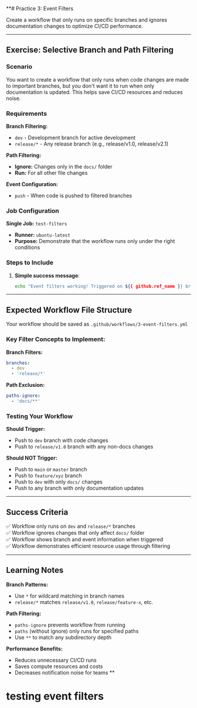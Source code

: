 **# Practice 3: Event Filters

Create a workflow that only runs on specific branches and ignores documentation changes to optimize CI/CD performance.

---

## Exercise: Selective Branch and Path Filtering

### Scenario
You want to create a workflow that only runs when code changes are made to important branches, but you don't want it to run when only documentation is updated. This helps save CI/CD resources and reduces noise.

### Requirements

**Branch Filtering:**
- `dev` - Development branch for active development
- `release/*` - Any release branch (e.g., release/v1.0, release/v2.1)

**Path Filtering:**
- **Ignore:** Changes only in the `docs/` folder
- **Run:** For all other file changes

**Event Configuration:**
- `push` - When code is pushed to filtered branches

### Job Configuration

**Single Job:** `test-filters`
- **Runner:** `ubuntu-latest`
- **Purpose:** Demonstrate that the workflow runs only under the right conditions

### Steps to Include

1. **Simple success message**:
   ```bash
   echo "Event filters working! Triggered on ${{ github.ref_name }} branch"
   ```

---

## Expected Workflow File Structure

Your workflow should be saved as `.github/workflows/3-event-filters.yml`

### Key Filter Concepts to Implement:

**Branch Filters:**
```yaml
branches:
  - dev
  - 'release/*'
```

**Path Exclusion:**
```yaml
paths-ignore:
  - 'docs/**'
```

### Testing Your Workflow

**Should Trigger:**
- Push to `dev` branch with code changes
- Push to `release/v1.0` branch with any non-docs changes  

**Should NOT Trigger:**
- Push to `main` or `master` branch
- Push to `feature/xyz` branch
- Push to `dev` with only `docs/` changes
- Push to any branch with only documentation updates

---

## Success Criteria

✅ Workflow only runs on `dev` and `release/*` branches  
✅ Workflow ignores changes that only affect `docs/` folder  
✅ Workflow shows branch and event information when triggered  
✅ Workflow demonstrates efficient resource usage through filtering

---

## Learning Notes

**Branch Patterns:**
- Use `*` for wildcard matching in branch names
- `release/*` matches `release/v1.0`, `release/feature-x`, etc.

**Path Filtering:**
- `paths-ignore` prevents workflow from running
- `paths` (without ignore) only runs for specified paths
- Use `**` to match any subdirectory depth

**Performance Benefits:**
- Reduces unnecessary CI/CD runs
- Saves compute resources and costs
- Decreases notification noise for teams
**

# testing event filters